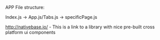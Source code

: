 APP File structure:

Index.js -> App.js/Tabs.js -> specificPage.js

http://nativebase.io/ - This is a link to a library with nice pre-built cross platform ui components
